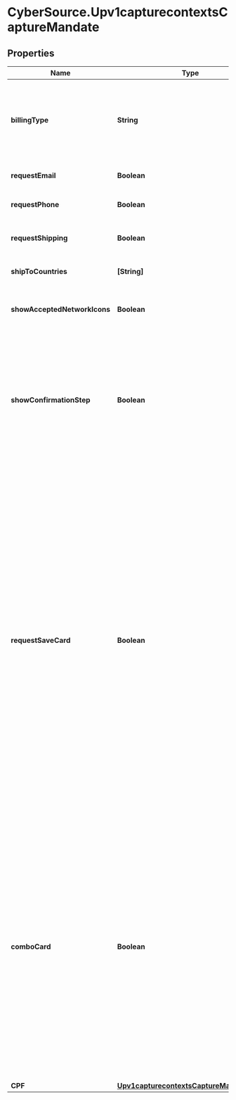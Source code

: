 # CyberSource.Upv1capturecontextsCaptureMandate

## Properties
Name | Type | Description | Notes
------------ | ------------- | ------------- | -------------
**billingType** | **String** | Configure Unified Checkout to capture billing address information.  Possible values: - FULL: Capture complete billing address information. - PARTIAL: Capture first name, last name, country and postal/zip code only. - NONE: Capture only first name and last name.  | [optional] 
**requestEmail** | **Boolean** | Configure Unified Checkout to capture customer email address.  Possible values:  - True  - False  | [optional] 
**requestPhone** | **Boolean** | Configure Unified Checkout to capture customer phone number.  Possible values: - True - False  | [optional] 
**requestShipping** | **Boolean** | Configure Unified Checkout to capture customer shipping details.  Possible values: - True - False  | [optional] 
**shipToCountries** | **[String]** | List of countries available to ship to.   Use the two-character ISO Standard Country Codes.  | [optional] 
**showAcceptedNetworkIcons** | **Boolean** | Configure Unified Checkout to display the list of accepted card networks beneath the payment button  Possible values: - True - False  | [optional] 
**showConfirmationStep** | **Boolean** | Configure Unified Checkout to display the final confirmation screen when using Click to Pay.<br> Where 'BillingType'= NONE and 'requestShipping'= FALSE and the customer is using an existing Click to Pay card as their chosen payment method, a final confirmation screen can be removed allowing the customer to check out as soon as they have selected their payment method from within their Click to Pay card tray.  Possible values: - True - False  | [optional] 
**requestSaveCard** | **Boolean** | Configure Unified Checkout to display the \"Save card for future use\" checkbox.<br>  Configurable check box that will show in a Manual card entry flow to allow a Cardholder to give consent to store their manually entered credential with the Merchant that they are paying.<br>  Applicable when manually entering the details and not enrolling in Click to Pay.  Possible values:  - True   - False<br><br>  **Use Cases:**  **Offer consumers option to save their card in Unified Checkout:**  - Include the captureMandate.requestSaveCard field in the capture context request and set it to true. - When set to true, this will show a checkbox with the message 'Save card for future use' in Unified Checkout. - When selected this provides a response in both the Transient Token and Get Credentials API response.<br><br>  **Do not offer consumers the option to save their card in Unified Checkout:**  - Include the captureMandate.requestSaveCard field in the capture context request and set it to false OR omit the field from the capture context request. - When set to false, the save card option is not shown to consumers when manually entering card details.  | [optional] 
**comboCard** | **Boolean** | Configure Unified Checkout to display combo card at checkout.<br>  A combo debit/credit card is a single card that functions both as a Debit/Credit card.  Unified Checkout / Click to Pay Drop-in UI allows the Cardholder to choose whether they would like the transaction to be paid for using either debit or credit card. **Important:** This is applicable to Visa cards only.  Possible values: - True  - False<br><br>  **Use Cases:**  **Offer Combo Card at Checkout:**  - Include the captureMandate.comboCard field in the capture context request and set it to true. - When set to true, Combo Card selection is shown at checkout <br><br>  **Do not offer Combo Card at Checkout:**  - Include the captureMandate.comboCard field in the capture context request and set it to false OR omit the field from the capture context request. - The Combo Card selection is not shown at checkout.  | [optional] 
**CPF** | [**Upv1capturecontextsCaptureMandateCPF**](Upv1capturecontextsCaptureMandateCPF.md) |  | [optional] 


